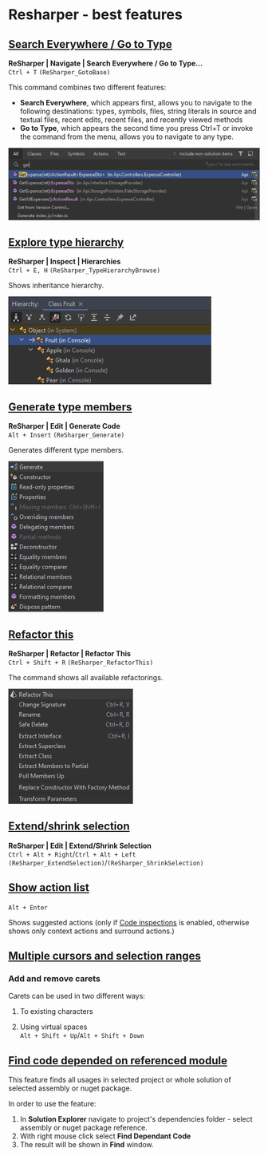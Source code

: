 # Resharper - best features

## [Search Everywhere / Go to Type](https://www.jetbrains.com/help/resharper/Navigation_and_Search__Go_to_Type.html)

**ReSharper | Navigate | Search Everywhere / Go to Type…**  
`Ctrl + T` `(ReSharper_GotoBase)`

This command combines two different features:

- **Search Everywhere**, which appears first, allows you to navigate to the following destinations: types, symbols, files, string literals in source and textual files, recent edits, recent files, and recently viewed methods
- **Go to Type**, which appears the second time you press Ctrl+T or invoke the command from the menu, allows you to navigate to any type.

![Go to Type](pics/goToType.png)

## [Explore type hierarchy](https://www.jetbrains.com/help/resharper/Navigation_and_Search__Viewing_Type_Hierarchy.html)

**ReSharper | Inspect | Hierarchies**  
`Ctrl + E, H` `(ReSharper_TypeHierarchyBrowse)`

Shows inheritance hierarchy.

![Explore type hierarchy](pics/exploreTypeHierarchy.png)

## [Generate type members](https://www.jetbrains.com/help/resharper/Generating_Type_Members.html)

**ReSharper | Edit | Generate Code**  
`Alt + Insert` `(ReSharper_Generate)`

Generates different type members.

![Generate type members](pics/generateTypeMembers.png)

## [Refactor this](https://www.jetbrains.com/help/resharper/Refactor_This.html)

**ReSharper | Refactor | Refactor This**  
`Ctrl + Shift + R` `(ReSharper_RefactorThis)`

The command shows all available refactorings.

![Refactor this](pics/refactorThis.png)

## [Extend/shrink selection](https://www.jetbrains.com/help/resharper/Coding_Assistance__Extend_Shrink_Selection.html)

**ReSharper | Edit | Extend/Shrink Selection**  
`Ctrl + Alt + Right`/`Ctrl + Alt + Left` `(ReSharper_ExtendSelection)`/`(ReSharper_ShrinkSelection)`

## [Show action list](https://www.jetbrains.com/help/resharper/Actions_List.html#action_list)

`Alt + Enter`

Shows suggested actions (only if [Code inspections](https://www.jetbrains.com/help/resharper/Code_Analysis__Code_Inspections.html) is enabled, otherwise shows only context actions and surround actions.)

## [Multiple cursors and selection ranges](https://www.jetbrains.com/help/rider/Multicursor.html)

### Add and remove carets

Carets can be used in two different ways:
1. To existing characters

2. Using virtual spaces  
`Alt + Shift + Up`/`Alt + Shift + Down`

## [Find code depended on referenced module](https://www.jetbrains.com/help/rider/Finding_Code_Dependent_on_Modules.html)

This feature finds all usages in selected project or whole solution of selected assembly or nuget package.

In order to use the feature:
1. In **Solution Explorer** navigate to project's dependencies folder - select assembly or nuget package reference.
2. With right mouse click select **Find Dependant Code**
3. The result will be shown in **Find** window.